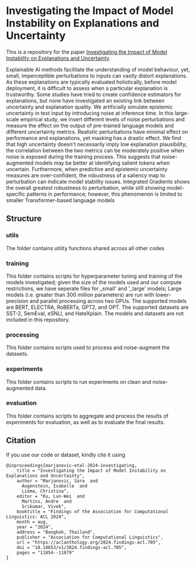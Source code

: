 # Investigating the Impact of Model Instability on Explanations and Uncertainty
This is a repository for the paper [Investigating the Impact of Model Instability on Explanations and Uncertainty](https://arxiv.org/abs/2402.13006).

Explainable AI methods facilitate the understanding of model behaviour, yet, small, imperceptible perturbations to inputs can vastly distort explanations. As these explanations are typically evaluated holistically, before model deployment, it is difficult to assess when a particular explanation is trustworthy. Some studies have tried to create confidence estimators for explanations, but none have investigated an existing link between uncertainty and explanation quality. We artificially simulate epistemic uncertainty in text input by introducing noise at inference time. In this large-scale empirical study, we insert different levels of noise perturbations and measure the effect on the output of pre-trained language models and different uncertainty metrics. Realistic perturbations have minimal effect on performance and explanations, yet masking has a drastic effect. We find that high uncertainty doesn't necessarily imply low explanation plausibility; the correlation between the two metrics can be moderately positive when noise is exposed during the training process. This suggests that noise-augmented models may be better at identifying salient tokens when uncertain. Furthermore, when predictive and epistemic uncertainty measures are over-confident, the robustness of a saliency map to perturbation can indicate model stability issues. Integrated Gradients shows the overall greatest robustness to perturbation, while still showing model-specific patterns in performance; however, this phenomenon is limited to smaller Transformer-based language models

## Structure

### utils
The folder contains utility functions shared across all other codes

### training
This folder contains scripts for hyperparameter tuning and training of the models investigated; given the size of the models used and our compute restrictions, we have seperate files for _small' and '_large' models; Large models (i.e. greater than 300 million parameters) are run with lower-precision and parallel processing across two GPUs. The supported models are BERT, ELECTRA, RoBERTa, GPT2, and OPT. The supported datasets are SST-2, SemEval, eSNLI, and HateXplain. The models and datasets are not included in this repository.

### processing
This folder contains scripts used to process and noise-augment the datasets.

### experiments
This folder contains scripts to run experiments on clean and noise-augmented data.

### evaluation
This folder contains scripts to aggregate and process the results of experiments for evaluation, as well as to evaluate the final results.

## Citation
If you use our code or dataset, kindly cite it using
```
@inproceedings{marjanovic-etal-2024-investigating,
    title = "Investigating the Impact of Model Instability on Explanations and Uncertainty",
    author = "Marjanovic, Sara  and
      Augenstein, Isabelle  and
      Lioma, Christina",
    editor = "Ku, Lun-Wei  and
      Martins, Andre  and
      Srikumar, Vivek",
    booktitle = "Findings of the Association for Computational Linguistics: ACL 2024",
    month = aug,
    year = "2024",
    address = "Bangkok, Thailand",
    publisher = "Association for Computational Linguistics",
    url = "https://aclanthology.org/2024.findings-acl.705",
    doi = "10.18653/v1/2024.findings-acl.705",
    pages = "11854--11879"
}
```
